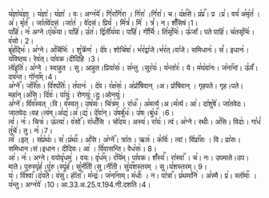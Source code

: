 

  
य꣣ज्ञा꣡य꣢ज्ञा । य꣣ज्ञा꣢। य꣣ज्ञा꣢ । वः। अग्न꣡ये꣢। गि꣣रा꣡गि꣢रा । गि꣣रा꣢ ।गि꣣रा꣢। च। द꣡क्ष꣢꣯से। प्र꣡प्र꣢꣯। प्र ।प्र꣣। वयं꣢ अ꣣मृ꣡तं꣢ । अ꣣। मृ꣡तं꣢꣯ । जा꣣त꣡वे꣢दसं ।जा꣣त꣢ । वे꣣दसं। प्रियं꣢ । मि꣣त्रं꣢। मि꣣ । त्रं꣢। न। शँ꣣सिषं।1।  
पा꣣हि꣢। नः꣣ अग्ने।ए꣡क꣢꣯या। पा꣣हि꣢। उ꣣त꣢। द्वि꣣ती꣡य꣢या। पा꣣हि꣢। गी꣣र्भिः꣢। ति꣣सृ꣡भिः꣢। ऊ꣣र्जां। पते पाहि꣢। च꣣तसृ꣡भिः꣢। व꣣सो। 2।  
बृ꣣ह꣡द्भिः꣢। अ꣣ग्ने। अ꣣र्चिभिः꣢ । शु꣣क्रे꣡ण꣢ । दे꣣व। शोचि꣡षा꣢। भ꣣र꣡द्वा꣢जे।भ꣣र꣢त्।वा꣣जे। समिधानः꣢। सं꣣। इधानः꣢। य꣣विष्ठ्य। रेव꣢त्। पा꣣वक।दीदिहि ।3।  
त्वे꣣इति꣢। अ꣣ग्ने । स्वाहुत । सु। आहुत।प्रिया꣡सः꣢। स꣣न्तु ।सूर꣡यः꣢। य꣣न्ता꣡रः꣢। ये। म꣣घ꣡वा꣢नः। ज꣡ना꣢꣯नां। ऊ꣣र्वं꣢। दय꣢꣯न्त। गो꣡ना꣢꣯म्।4।  
अ꣡ग्ने꣢꣯। ज꣡रि꣢꣯तः। वि꣣श्प꣡तिः꣢। त꣣पानः꣢ । दे꣣व। र꣣क्ष꣡सः꣢। अ꣡प्रो꣢꣯षिवान् ।अ। प्रो꣣षिवान् । गृहपते। गृह।पते। महा꣢न्।अ꣣सि। दि꣣वः꣢। पा꣣युः꣢। रोणयुः꣢।दुः।ओनयुः꣢।  
अ꣡ग्ने꣢। वि꣡व꣢꣯स्वत् ।वि। व꣣स्वत्। उष꣡सः꣢। चि꣣त्र꣢म् । रा꣡धः꣢꣯। अ꣣मर्त्य।अ।म꣣र्त्य। आ꣢। दा꣣शु꣡षे꣢। जा꣣तवेदः।जातवेदः।वह।त्व꣢म्।अ꣣द्य꣢।अ꣣।द्य꣢। दे꣣वा꣢न्। उ꣣षर्बु꣡धः꣢। उ꣣षः।बु꣡धः꣢꣯ ।6।  
त्वं꣢। नः꣣। चित्रः꣢। ऊ꣣त्या꣢। व꣡सो꣢꣯। रा꣡धाँ꣢꣯सि । चो꣣दय। अस्य꣢। रा꣣यः꣢। त्वं। अ꣣ग्ने। रथीः꣢। अ꣣सि। विदाः꣢। गा꣣धं꣢ तु꣣चे꣢। तु। नः꣣।7।  
त्वं꣢ ।इत् । स꣣प्र꣡थाः꣢। स꣣।प्र꣡थाः꣢꣯। अ꣣सि। अ꣡ग्ने꣢꣯। त्रा꣣तः। ऋतः꣢। क꣣विः꣢। त्वां। वि꣡प्रा꣢꣯सः । वि। प्रा꣣सः। समिधान।सं।इधान। दीदिवः। आ꣢ । वि꣣वासन्ति। वेध꣡सः꣢। 8।  
आ꣢। नः꣣। अग्ने। वयोवृ꣡धम्꣢ । वयः। वृ꣡ध꣢꣯म्। र꣣यि꣢म्। पा꣣वक। शँ꣡स्यं꣢꣯। रा꣡स्वा꣢꣯ । च꣣। नः। उपमाते।उप।माते। पुरुस्पृ꣡हं꣢।पु꣣रु।स्पृ꣡हं꣢꣯। सु꣡नी꣢꣯ती।सु।नी꣣ती। सु꣡य꣢꣯शस्तरम् । सु।य꣣शस्तरम्। 9।  
यः꣢। वि꣡श्वा꣢꣯।द꣡य꣢꣯ते। व꣡सु꣢꣯। हो꣡ता꣢꣯। म꣣न्द्रः꣢। ज꣡ना꣢꣯नाम्। म꣡धोः꣢꣯ । न। पा꣡त्रा꣢꣯। प्र꣣थमा꣢नि꣢ । अ꣣स्मै। प्र꣢। स्तो꣡माः꣢꣯ । य꣣न्तु। अग्न꣡ये꣢ ।10।
आ.33.अ.25.प.194.णी.दशति।4।  
